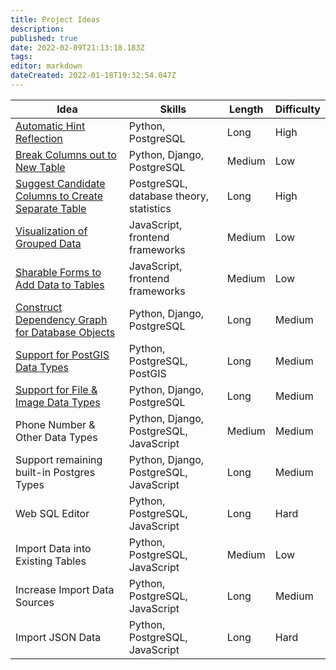 ```yaml
---
title: Project Ideas
description: 
published: true
date: 2022-02-09T21:13:18.183Z
tags: 
editor: markdown
dateCreated: 2022-01-18T19:32:54.047Z
---
```



| Idea | Skills | Length | Difficulty |
|-|-|-|-|
| [Automatic Hint Reflection](/en/community/mentoring/project-ideas/automatic-hint-reflection) | Python, PostgreSQL | Long | High |
| [Break Columns out to New Table](/en/community/mentoring/project-ideas/break-out-columns) | Python, Django, PostgreSQL | Medium | Low |
| [Suggest Candidate Columns to Create Separate Table](/en/community/mentoring/project-ideas/suggest-candidate-columns) | PostgreSQL, database theory, statistics | Long | High |
| [Visualization of Grouped Data](/en/community/mentoring/project-ideas/visualization-of-grouped-data) | JavaScript, frontend frameworks | Medium | Low |
| [Sharable Forms to Add Data to Tables](/en/community/mentoring/project-ideas/sharable-forms) | JavaScript, frontend frameworks  | Medium | Low |
| [Construct Dependency Graph for Database Objects](/en/community/mentoring/project-ideas/dependency-graph) | Python, Django, PostgreSQL | Long | Medium |
| [Support for PostGIS Data Types](/en/community/mentoring/project-ideas/postgis-data-types) | Python, PostgreSQL, PostGIS | Long | Medium |
| [Support for File & Image Data Types](/en/community/mentoring/project-ideas/file-data-types) | Python, Django, PostgreSQL | Long | Medium |
| Phone Number & Other Data Types | Python, Django, PostgreSQL, JavaScript | Medium | Medium |
| Support remaining built-in Postgres Types | Python, Django, PostgreSQL, JavaScript | Long | Medium |
| Web SQL Editor | Python, PostgreSQL, JavaScript | Long | Hard |
| Import Data into Existing Tables | Python, PostgreSQL, JavaScript | Medium | Low |
| Increase Import Data Sources | Python, PostgreSQL, JavaScript | Long | Medium |
| Import JSON Data | Python, PostgreSQL, JavaScript | Long | Hard |
